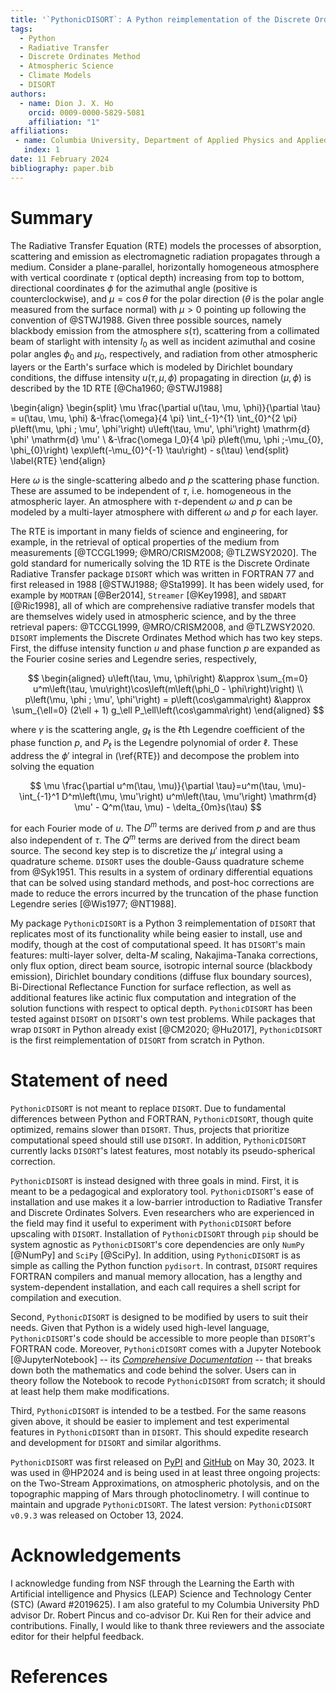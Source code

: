 ```yaml
---
title: '`PythonicDISORT`: A Python reimplementation of the Discrete Ordinate Radiative Transfer package `DISORT`'
tags:
  - Python
  - Radiative Transfer
  - Discrete Ordinates Method
  - Atmospheric Science
  - Climate Models
  - DISORT
authors:
  - name: Dion J. X. Ho
    orcid: 0009-0000-5829-5081
    affiliation: "1"
affiliations:
 - name: Columbia University, Department of Applied Physics and Applied Mathematics, United States of America
   index: 1
date: 11 February 2024
bibliography: paper.bib
---
```


<!---
title: 'Gala: A Python package for galactic dynamics'
tags:
  - Python
  - astronomy
  - dynamics
  - galactic dynamics
  - milky way
authors:
  - name: Adrian M. Price-Whelan
    orcid: 0000-0000-0000-0000
    equal-contrib: true
    affiliation: "1, 2" # (Multiple affiliations must be quoted)
  - name: Author Without ORCID
    equal-contrib: true # (This is how you can denote equal contributions between multiple authors)
    affiliation: 2
  - name: Author with no affiliation
    corresponding: true # (This is how to denote the corresponding author)
    affiliation: 3
  - given-names: Ludwig
    dropping-particle: van
    surname: Beethoven
    affiliation: 3
affiliations:
 - name: Lyman Spitzer, Jr. Fellow, Princeton University, USA
   index: 1
 - name: Institution Name, Country
   index: 2
 - name: Independent Researcher, Country
   index: 3
date: 13 August 2017
bibliography: paper.bib

# Optional fields if submitting to a AAS journal too, see this blog post:
# https://blog.joss.theoj.org/2018/12/a-new-collaboration-with-aas-publishing
aas-doi: 10.3847/xxxxx <- update this with the DOI from AAS once you know it.
aas-journal: Astrophysical Journal <- The name of the AAS journal.
--->

# Summary
<!---
The Radiative Transfer Equation (RTE) models the processes of absorption, scattering and emission 
as electromagnetic radiation propagates through a medium. I address the 1D RTE (\ref{RTE}) 
in a plane-parallel atmosphere and consider three sources: 
blackbody emission from the atmosphere $s(\tau)$, scattering from sunlight
$\frac{\omega I_0}{4 \pi} p\left(\mu, \phi ;-\mu_{0}, \phi_{0}\right) \exp\left(-\mu_{0}^{-1} \tau\right)$,
and incoming radiation from other atmospheric layers or the Earth's surface modeled by
Dirichlet boundary conditions.
--->

The Radiative Transfer Equation (RTE) models the processes of absorption, scattering and emission 
as electromagnetic radiation propagates through a medium. 
Consider a plane-parallel, horizontally homogeneous atmosphere with vertical coordinate 
$\tau$ (optical depth) increasing from top to bottom, directional coordinates $\phi$ for the azimuthal angle (positive is counterclockwise), 
and $\mu=\cos\theta$ for the polar direction ($\theta$ is the polar angle measured from the surface normal) 
with $\mu > 0$ pointing up following the convention of @STWJ1988.
Given three possible sources, namely blackbody emission from the atmosphere $s(\tau)$, 
scattering from a collimated beam of starlight with intensity $I_0$ as well as incident azimuthal and cosine polar angles $\phi_0$ and $\mu_0$, respectively,
and radiation from other atmospheric layers or the Earth's surface which is modeled by Dirichlet boundary conditions,
the diffuse intensity $u(\tau, \mu, \phi)$ propagating in direction $(\mu, \phi)$ 
is described by the 1D RTE [@Cha1960; @STWJ1988]

\begin{align}
\begin{split}
\mu \frac{\partial u(\tau, \mu, \phi)}{\partial \tau} = u(\tau, \mu, \phi) &-\frac{\omega}{4 \pi} \int_{-1}^{1} \int_{0}^{2 \pi} p\left(\mu, \phi ; \mu', \phi'\right) u\left(\tau, \mu', \phi'\right) \mathrm{d} \phi' \mathrm{d} \mu' \\
&-\frac{\omega I_0}{4 \pi} p\left(\mu, \phi ;-\mu_{0}, \phi_{0}\right) \exp\left(-\mu_{0}^{-1} \tau\right) - s(\tau)
\end{split} \label{RTE}
\end{align}

Here $\omega$ is the single-scattering albedo and $p$ the scattering phase function.
These are assumed to be independent of $\tau$, i.e. homogeneous in the atmospheric layer.
An atmosphere with $\tau$-dependent $\omega$ and $p$ can be modeled by 
a multi-layer atmosphere with different $\omega$ and $p$ for each layer.

The RTE is important in many fields of science and engineering,
for example, in the retrieval of optical properties of the medium from measurements [@TCCGL1999; @MRO/CRISM2008; @TLZWSY2020].
The gold standard for numerically solving the 1D RTE is the Discrete Ordinate Radiative Transfer 
package `DISORT` which was written in FORTRAN 77 and first released in 1988 [@STWJ1988; @Sta1999].
It has been widely used, for example by `MODTRAN` [@Ber2014], `Streamer` [@Key1998], and `SBDART` [@Ric1998],
all of which are comprehensive radiative transfer models that are themselves widely used in atmospheric science,
and by the three retrieval papers: @TCCGL1999, @MRO/CRISM2008, and @TLZWSY2020.
`DISORT` implements the Discrete Ordinates Method which has two key steps.
First, the diffuse intensity function $u$ and phase function $p$ are expanded as the Fourier cosine series and Legendre series, respectively,

$$
\begin{aligned}
u\left(\tau, \mu, \phi\right) &\approx \sum_{m=0} u^m\left(\tau, \mu\right)\cos\left(m\left(\phi_0 - \phi\right)\right) \\
p\left(\mu, \phi ; \mu', \phi'\right) = p\left(\cos\gamma\right) &\approx \sum_{\ell=0} (2\ell + 1) g_\ell P_\ell\left(\cos\gamma\right)
\end{aligned}
$$

where $\gamma$ is the scattering angle, $g_\ell$ is the $\ell$th Legendre coefficient of the phase function $p$, 
and $P_\ell$ is the Legendre polynomial of order $\ell$.
These address the $\phi'$ integral in (\ref{RTE}) and decompose the problem into solving the equation

$$
\mu \frac{\partial u^m(\tau, \mu)}{\partial \tau}=u^m(\tau, \mu)-\int_{-1}^1 D^m\left(\mu, \mu'\right) u^m\left(\tau, \mu'\right) \mathrm{d} \mu' - Q^m(\tau, \mu) - \delta_{0m}s(\tau)
$$

for each Fourier mode of $u$. The $D^m$ terms are derived from $p$ 
and are thus also independent of $\tau$. The $Q^m$ terms are derived from the direct beam source. 
The second key step is to discretize the $\mu'$ integral using a quadrature scheme. 
`DISORT` uses the double-Gauss quadrature scheme from @Syk1951. 
This results in a system of ordinary differential equations that can be solved using standard methods,
and post-hoc corrections are made to reduce the errors incurred 
by the truncation of the phase function Legendre series [@Wis1977; @NT1988].

My package `PythonicDISORT` is a Python 3 reimplementation of `DISORT` that replicates 
most of its functionality while being easier to install, use and modify, 
though at the cost of computational speed. It has `DISORT`'s main features: 
multi-layer solver, delta-$M$ scaling, Nakajima-Tanaka corrections, only flux option, 
direct beam source, isotropic internal source (blackbody emission), Dirichlet boundary conditions 
(diffuse flux boundary sources), Bi-Directional Reflectance Function 
for surface reflection, as well as additional features like actinic flux computation 
and integration of the solution functions with respect to optical depth.
`PythonicDISORT` has been tested against `DISORT` on `DISORT`'s own test problems. While packages 
that wrap `DISORT` in Python already exist [@CM2020; @Hu2017],
`PythonicDISORT` is the first reimplementation of `DISORT` from scratch in Python.

# Statement of need

`PythonicDISORT` is not meant to replace `DISORT`. Due to fundamental 
differences between Python and FORTRAN, `PythonicDISORT`, though quite optimized,
remains slower than `DISORT`. Thus, projects that
prioritize computational speed should still use `DISORT`.
In addition, `PythonicDISORT` currently lacks `DISORT`'s latest features, 
most notably its pseudo-spherical correction.

`PythonicDISORT` is instead designed with three goals in mind.
First, it is meant to be a pedagogical and exploratory tool. 
`PythonicDISORT`'s ease of installation and use makes it a low-barrier 
introduction to Radiative Transfer and Discrete Ordinates Solvers. 
Even researchers who are experienced in the field may find it useful to experiment 
with `PythonicDISORT` before upscaling with `DISORT`.
Installation of `PythonicDISORT` through `pip` should be system agnostic
as `PythonicDISORT`'s core dependencies are only `NumPy` [@NumPy] and `SciPy` [@SciPy].
In addition, using `PythonicDISORT` is as simple as calling the Python function `pydisort`. In contrast,
`DISORT` requires FORTRAN compilers and manual memory allocation, has a lengthy and system-dependent
installation, and each call requires a shell script for compilation and execution.

Second, `PythonicDISORT` is designed to be modified by users to suit their needs.
Given that Python is a widely used high-level language, `PythonicDISORT`'s 
code should be accessible to more people than `DISORT`'s FORTRAN code.
Moreover, `PythonicDISORT` comes with a Jupyter Notebook [@JupyterNotebook] -- 
its [*Comprehensive Documentation*](https://pythonic-disort.readthedocs.io/en/latest/Pythonic-DISORT.html) --
that breaks down both the mathematics and code behind the solver. 
Users can in theory follow the Notebook to recode `PythonicDISORT` from scratch; 
it should at least help them make modifications.

Third, `PythonicDISORT` is intended to be a testbed.
For the same reasons given above, it should be easier 
to implement and test experimental features in `PythonicDISORT` than in `DISORT`.
This should expedite research and development for `DISORT` and similar algorithms.

`PythonicDISORT` was first released on [PyPI](https://pypi.org/project/PythonicDISORT/) 
and [GitHub](https://github.com/LDEO-CREW/Pythonic-DISORT) on May 30, 2023.
It was used in @HP2024 and is being used in at least three ongoing projects: 
on the Two-Stream Approximations, on atmospheric photolysis, 
and on the topographic mapping of Mars through photoclinometry.
I will continue to maintain and upgrade `PythonicDISORT`. The latest version: 
`PythonicDISORT v0.9.3` was released on October 13, 2024.

# Acknowledgements

I acknowledge funding from NSF through the Learning the Earth with Artificial intelligence and Physics (LEAP) 
Science and Technology Center (STC) (Award #2019625). I am also grateful to my Columbia University PhD advisor 
Dr. Robert Pincus and co-advisor Dr. Kui Ren for their advice and contributions. Finally, I would like to thank three reviewers and the
associate editor for their helpful feedback.

# References
